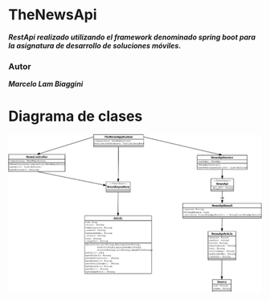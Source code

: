 # TheNewsApi

**_RestApi realizado utilizando el framework denominado spring boot para la asignatura de desarrollo de soluciones móviles._**

### Autor

**_Marcelo Lam Biaggini_**

# Diagrama de clases

![Diagrama de clases](/DiagramaNewsApi.png)
